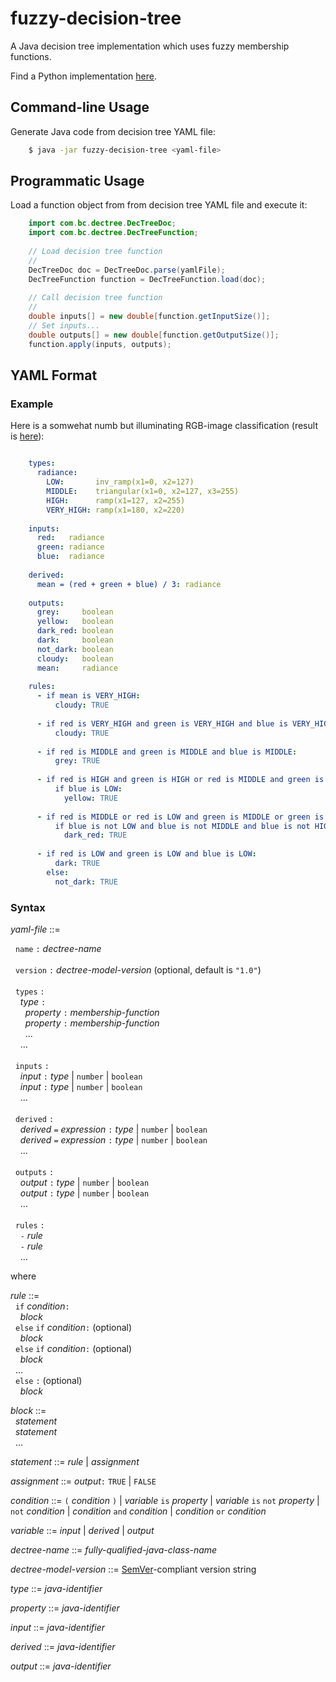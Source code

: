 # fuzzy-decision-tree
A Java decision tree implementation which uses fuzzy membership functions. 

Find a Python implementation [here](https://github.com/forman/dectree).

## Command-line Usage

Generate Java code from decision tree YAML file:

```bash
    $ java -jar fuzzy-decision-tree <yaml-file>
```

## Programmatic Usage

Load a function object from from decision tree YAML file and execute it:

```java
    import com.bc.dectree.DecTreeDoc;
    import com.bc.dectree.DecTreeFunction;
    
    // Load decision tree function
    //
    DecTreeDoc doc = DecTreeDoc.parse(yamlFile);    
    DecTreeFunction function = DecTreeFunction.load(doc);
    
    // Call decision tree function
    //
    double inputs[] = new double[function.getInputSize()];
    // Set inputs...
    double outputs[] = new double[function.getOutputSize()];
    function.apply(inputs, outputs);
```

## YAML Format

### Example

Here is a somwehat numb but illuminating RGB-image classification (result is [here](https://github.com/forman/dectree/blob/master/examples/im_classif/im_classif.ipynb)):

```yaml

    types:
      radiance:
        LOW:       inv_ramp(x1=0, x2=127)
        MIDDLE:    triangular(x1=0, x2=127, x3=255)
        HIGH:      ramp(x1=127, x2=255)
        VERY_HIGH: ramp(x1=180, x2=220)
    
    inputs:
      red:   radiance
      green: radiance
      blue:  radiance
    
    derived:
      mean = (red + green + blue) / 3: radiance
    
    outputs:
      grey:     boolean
      yellow:   boolean
      dark_red: boolean
      dark:     boolean
      not_dark: boolean
      cloudy:   boolean
      mean:     radiance
    
    rules:
      - if mean is VERY_HIGH:
          cloudy: TRUE
    
      - if red is VERY_HIGH and green is VERY_HIGH and blue is VERY_HIGH:
          cloudy: TRUE
    
      - if red is MIDDLE and green is MIDDLE and blue is MIDDLE:
          grey: TRUE
    
      - if red is HIGH and green is HIGH or red is MIDDLE and green is MIDDLE:
          if blue is LOW:
            yellow: TRUE
    
      - if red is MIDDLE or red is LOW and green is MIDDLE or green is LOW:
          if blue is not LOW and blue is not MIDDLE and blue is not HIGH:
            dark_red: TRUE
    
      - if red is LOW and green is LOW and blue is LOW:
          dark: TRUE
        else:
          not_dark: TRUE

```

### Syntax

*yaml-file* ::=

&nbsp;&nbsp;`name` `:` *dectree-name*\
\
&nbsp;&nbsp;`version` `:` *dectree-model-version*     (optional, default is `"1.0"`)\
\
&nbsp;&nbsp;`types` `:`\
&nbsp;&nbsp;&nbsp;&nbsp;*type* `:`\
&nbsp;&nbsp;&nbsp;&nbsp;&nbsp;&nbsp;*property* `:` *membership-function*\
&nbsp;&nbsp;&nbsp;&nbsp;&nbsp;&nbsp;*property* `:` *membership-function*\
&nbsp;&nbsp;&nbsp;&nbsp;&nbsp;&nbsp;...\
&nbsp;&nbsp;&nbsp;&nbsp;...\
\
&nbsp;&nbsp;`inputs` `:`\
&nbsp;&nbsp;&nbsp;&nbsp;*input* `:` *type* | `number` | `boolean`\
&nbsp;&nbsp;&nbsp;&nbsp;*input* `:` *type* | `number` | `boolean`\
&nbsp;&nbsp;&nbsp;&nbsp;...\
\
&nbsp;&nbsp;`derived` `:`\
&nbsp;&nbsp;&nbsp;&nbsp;*derived* `=` *expression* `:` *type* | `number` | `boolean`\
&nbsp;&nbsp;&nbsp;&nbsp;*derived* `=` *expression* `:` *type* | `number` | `boolean`\
&nbsp;&nbsp;&nbsp;&nbsp;...\
\
&nbsp;&nbsp;`outputs` `:`\
&nbsp;&nbsp;&nbsp;&nbsp;*output* `:` *type* | `number` | `boolean`\
&nbsp;&nbsp;&nbsp;&nbsp;*output* `:` *type* | `number` | `boolean`\
&nbsp;&nbsp;&nbsp;&nbsp;...\
\
&nbsp;&nbsp;`rules` `:`\
&nbsp;&nbsp;&nbsp;&nbsp;`-` *rule*\
&nbsp;&nbsp;&nbsp;&nbsp;`-` *rule*\
&nbsp;&nbsp;&nbsp;&nbsp;...



where

*rule* ::=\
&nbsp;&nbsp;`if` *condition*`:`\
&nbsp;&nbsp;&nbsp;&nbsp;*block*\
&nbsp;&nbsp;`else` `if` *condition*`:`    (optional)\
&nbsp;&nbsp;&nbsp;&nbsp;*block*\
&nbsp;&nbsp;`else` `if` *condition*`:`    (optional)\
&nbsp;&nbsp;&nbsp;&nbsp;*block*\
&nbsp;&nbsp;...\
&nbsp;&nbsp;`else` `:`                    (optional)\
&nbsp;&nbsp;&nbsp;&nbsp;*block*

*block* ::=\
&nbsp;&nbsp;*statement*\
&nbsp;&nbsp;*statement*\
&nbsp;&nbsp;...

*statement* ::= *rule* | *assignment*

*assignment* ::= *output*`:` `TRUE` | `FALSE`

*condition* ::=  `(` *condition* `)` 
 | *variable* `is` *property* | *variable* `is` `not` *property* 
 | `not` *condition*
 | *condition* `and` *condition*
 | *condition* `or` *condition*
 
*variable* ::=  *input* | *derived* | *output*

*dectree-name* ::= *fully-qualified-java-class-name*

*dectree-model-version* ::= [SemVer](https://semver.org/)-compliant version string

*type*      ::= *java-identifier* 

*property*  ::= *java-identifier*

*input*     ::= *java-identifier*

*derived*   ::= *java-identifier*

*output*    ::= *java-identifier*



